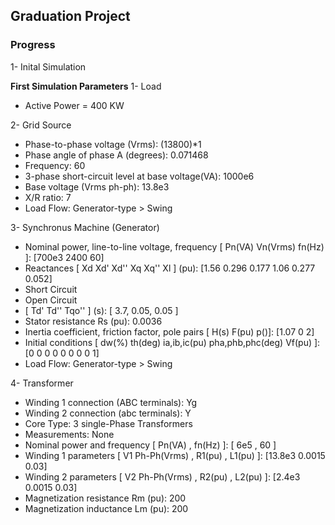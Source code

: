 ## Graduation Project

### Progress

1- Inital Simulation

**First Simulation Parameters**
1- Load 

- Active Power = 400 KW

2- Grid Source
- Phase-to-phase voltage (Vrms): (13800)*1
- Phase angle of phase A (degrees): 0.071468
- Frequency: 60
- 3-phase short-circuit level at base voltage(VA): 1000e6
- Base voltage (Vrms ph-ph): 13.8e3
- X/R ratio: 7
- Load Flow: Generator-type > Swing

3- Synchronus Machine (Generator)
- Nominal power, line-to-line voltage, frequency [ Pn(VA)  Vn(Vrms)  fn(Hz) ]: [700e3 2400 60]
- Reactances [ Xd  Xd'  Xd''  Xq  Xq''  Xl ] (pu): [1.56 0.296 0.177 1.06 0.277 0.052]
- Short Circuit
- Open Circuit
- [ Td'  Td''  Tqo'' ] (s): [ 3.7, 0.05, 0.05 ]
- Stator resistance Rs (pu): 0.0036
- Inertia coefficient, friction factor, pole pairs [ H(s)  F(pu)  p()]: [1.07 0 2]
- Initial conditions [ dw(%)  th(deg)  ia,ib,ic(pu)  pha,phb,phc(deg)  Vf(pu) ]: [0 0 0 0 0 0 0 0 1]
- Load Flow: Generator-type > Swing

4- Transformer
- Winding 1 connection (ABC terminals): Yg
- Winding 2 connection (abc terminals): Y
- Core Type: 3 single-Phase Transformers
- Measurements: None
- Nominal power and frequency  [ Pn(VA) , fn(Hz) ]: [ 6e5 , 60 ]
- Winding 1 parameters [ V1 Ph-Ph(Vrms) , R1(pu) , L1(pu) ]: [13.8e3 0.0015 0.03]
- Winding 2 parameters [ V2 Ph-Ph(Vrms) , R2(pu) , L2(pu) ]: [2.4e3 0.0015 0.03]
- Magnetization resistance  Rm (pu): 200
- Magnetization inductance  Lm (pu): 200


